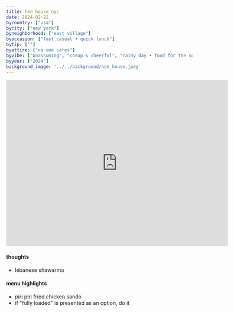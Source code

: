 ```yaml
---
title: hen house nyc
date: 2024-02-22
bycountry: ["usa"]
bycity: ["new york"]
byneighborhood: ["east village"]
byoccasion: ["fast casual • quick lunch"]
bytip: [""]
byattire: ["no one cares"]
byvibe: ["unassuming", "cheap & cheerful", "rainy day • food for the soul"]
byyear: ["2024"]
background_image: '../../background/hen_house.jpeg'
---
```


<iframe src="https://www.google.com/maps/embed?pb=!1m18!1m12!1m3!1d3023.590786609605!2d-73.98801372403862!3d40.72702407139147!2m3!1f0!2f0!3f0!3m2!1i1024!2i768!4f13.1!3m3!1m2!1s0x89c259d5ac48d9e3%3A0x8c7707fec30663c7!2sHen%20House%20Nyc!5e0!3m2!1sen!2sus!4v1712665120428!5m2!1sen!2sus" width="600" height="450" style="border:0;" allowfullscreen="" loading="lazy" referrerpolicy="no-referrer-when-downgrade"></iframe>

#### thoughts
* lebanese shawarma

#### menu highlights
* piri piri fried chicken sando
* if "fully loaded" is presented as an option, do it